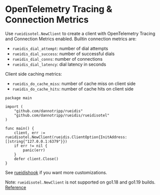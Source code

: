 # OpenTelemetry Tracing & Connection Metrics

Use `rueidisotel.NewClient` to create a client with OpenTelemetry Tracing and Connection Metrics enabled.
Builtin connection metrics are:
- `rueidis_dial_attempt`: number of dial attempts
- `rueidis_dial_success`: number of successful dials
- `rueidis_dial_conns`: number of connections
- `rueidis_dial_latency`: dial latency in seconds

Client side caching metrics:
- `rueidis_do_cache_miss`: number of cache miss on client side
- `rueidis_do_cache_hits`: number of cache hits on client side

```golang
package main

import (
    "github.com/dannotripp/rueidis"
    "github.com/dannotripp/rueidis/rueidisotel"
)

func main() {
    client, err := rueidisotel.NewClient(rueidis.ClientOption{InitAddress: []string{"127.0.0.1:6379"}})
    if err != nil {
        panic(err)
    }
    defer client.Close()
}
```

See [rueidishook](../rueidishook) if you want more customizations.

Note: `rueidisotel.NewClient` is not supported on go1.18 and go1.19 builds. [Reference](https://github.com/dannotripp/rueidis/issues/442#issuecomment-1886993707)